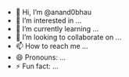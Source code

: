 - 👋 Hi, I’m @anand0bhau
- 👀 I’m interested in ...
- 🌱 I’m currently learning ...
- 💞️ I’m looking to collaborate on ...
- 📫 How to reach me ...
- 😄 Pronouns: ...
- ⚡ Fun fact: ...

<!---
anand0bhau/anand0bhau is a ✨ special ✨ repository because its `README.md` (this file) appears on your GitHub profile.
You can click the Preview link to take a look at your changes.
--->
